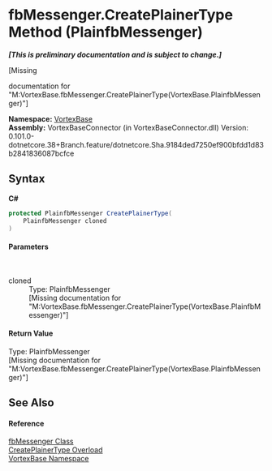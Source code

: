 # fbMessenger.CreatePlainerType Method (PlainfbMessenger)
 _**\[This is preliminary documentation and is subject to change.\]**_

\[Missing <summary> documentation for "M:VortexBase.fbMessenger.CreatePlainerType(VortexBase.PlainfbMessenger)"\]

**Namespace:**&nbsp;<a href="N_VortexBase.md">VortexBase</a><br />**Assembly:**&nbsp;VortexBaseConnector (in VortexBaseConnector.dll) Version: 0.101.0-dotnetcore.38+Branch.feature/dotnetcore.Sha.9184ded7250ef900bfdd1d83b2841836087bcfce

## Syntax

**C#**<br />
``` C#
protected PlainfbMessenger CreatePlainerType(
	PlainfbMessenger cloned
)
```


#### Parameters
&nbsp;<dl><dt>cloned</dt><dd>Type: PlainfbMessenger<br />\[Missing <param name="cloned"/> documentation for "M:VortexBase.fbMessenger.CreatePlainerType(VortexBase.PlainfbMessenger)"\]</dd></dl>

#### Return Value
Type: PlainfbMessenger<br />\[Missing <returns> documentation for "M:VortexBase.fbMessenger.CreatePlainerType(VortexBase.PlainfbMessenger)"\]

## See Also


#### Reference
<a href="T_VortexBase_fbMessenger.md">fbMessenger Class</a><br /><a href="Overload_VortexBase_fbMessenger_CreatePlainerType.md">CreatePlainerType Overload</a><br /><a href="N_VortexBase.md">VortexBase Namespace</a><br />